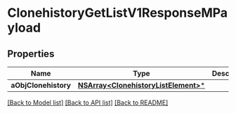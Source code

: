# ClonehistoryGetListV1ResponseMPayload

## Properties
Name | Type | Description | Notes
------------ | ------------- | ------------- | -------------
**aObjClonehistory** | [**NSArray&lt;ClonehistoryListElement&gt;***](ClonehistoryListElement.md) |  | 

[[Back to Model list]](../README.md#documentation-for-models) [[Back to API list]](../README.md#documentation-for-api-endpoints) [[Back to README]](../README.md)


